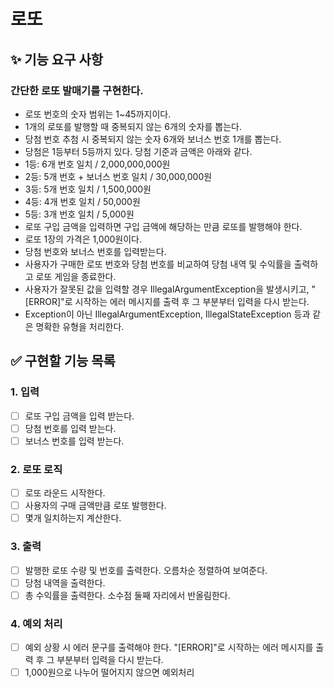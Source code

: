 # 로또 

## ✨ 기능 요구 사항
### 간단한 로또 발매기를 구현한다.

- 로또 번호의 숫자 범위는 1~45까지이다.
- 1개의 로또를 발행할 때 중복되지 않는 6개의 숫자를 뽑는다.
- 당첨 번호 추첨 시 중복되지 않는 숫자 6개와 보너스 번호 1개를 뽑는다.
- 당첨은 1등부터 5등까지 있다. 당첨 기준과 금액은 아래와 같다.
- 1등: 6개 번호 일치 / 2,000,000,000원
- 2등: 5개 번호 + 보너스 번호 일치 / 30,000,000원
- 3등: 5개 번호 일치 / 1,500,000원
- 4등: 4개 번호 일치 / 50,000원
- 5등: 3개 번호 일치 / 5,000원
- 로또 구입 금액을 입력하면 구입 금액에 해당하는 만큼 로또를 발행해야 한다.
- 로또 1장의 가격은 1,000원이다.
- 당첨 번호와 보너스 번호를 입력받는다.
- 사용자가 구매한 로또 번호와 당첨 번호를 비교하여 당첨 내역 및 수익률을 출력하고 로또 게임을 종료한다.
- 사용자가 잘못된 값을 입력할 경우 IllegalArgumentException을 발생시키고, "[ERROR]"로 시작하는 에러 메시지를 출력 후 그 부분부터 입력을 다시 받는다.
- Exception이 아닌 IllegalArgumentException, IllegalStateException 등과 같은 명확한 유형을 처리한다.

## ✅ 구현할 기능 목록

### 1. **입력**
-[ ] 로또 구입 금액을 입력 받는다.
-[ ] 당첨 번호를 입력 받는다.
-[ ] 보너스 번호를 입력 받는다.

### 2. **로또 로직**
-[ ] 로또 라운드 시작한다.
-[ ] 사용자의 구매 금액만큼 로또 발행한다.
-[ ] 몇개 일치하는지 계산한다.

### 3. **출력**
-[ ] 발행한 로또 수량 및 번호를 출력한다. 오름차순 정렬하여 보여준다.
-[ ] 당첨 내역을 출력한다.
-[ ] 총 수익률을 출력한다. 소수점 둘째 자리에서 반올림한다.

### 4. **예외 처리**
-[ ] 예외 상황 시 에러 문구를 출력해야 한다. "[ERROR]"로 시작하는 에러 메시지를 출력 후 그 부분부터 입력을 다시 받는다.
-[ ] 1,000원으로 나누어 떨어지지 않으면 예외처리
